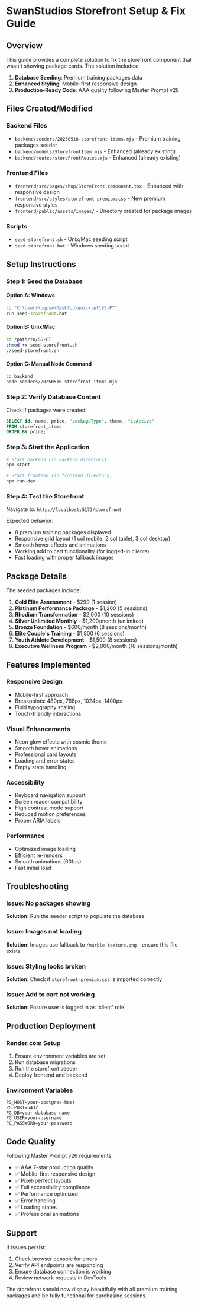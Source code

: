# SwanStudios Storefront Setup & Fix Guide

## Overview
This guide provides a complete solution to fix the storefront component that wasn't showing package cards. The solution includes:

1. **Database Seeding**: Premium training packages data
2. **Enhanced Styling**: Mobile-first responsive design
3. **Production-Ready Code**: AAA quality following Master Prompt v26

## Files Created/Modified

### Backend Files
- `backend/seeders/20250516-storefront-items.mjs` - Premium training packages seeder
- `backend/models/StorefrontItem.mjs` - Enhanced (already existing)
- `backend/routes/storeFrontRoutes.mjs` - Enhanced (already existing)

### Frontend Files  
- `frontend/src/pages/shop/StoreFront.component.tsx` - Enhanced with responsive design
- `frontend/src/styles/storefront-premium.css` - New premium responsive styles
- `frontend/public/assets/images/` - Directory created for package images

### Scripts
- `seed-storefront.sh` - Unix/Mac seeding script
- `seed-storefront.bat` - Windows seeding script

## Setup Instructions

### Step 1: Seed the Database

#### Option A: Windows
```cmd
cd "C:\Users\ogpsw\Desktop\quick-pt\SS-PT"
run seed-storefront.bat
```

#### Option B: Unix/Mac
```bash
cd /path/to/SS-PT
chmod +x seed-storefront.sh
./seed-storefront.sh
```

#### Option C: Manual Node Command
```bash
cd backend
node seeders/20250516-storefront-items.mjs
```

### Step 2: Verify Database Content

Check if packages were created:
```sql
SELECT id, name, price, "packageType", theme, "isActive" 
FROM storefront_items
ORDER BY price;
```

### Step 3: Start the Application

```bash
# Start backend (in backend directory)
npm start

# Start frontend (in frontend directory) 
npm run dev
```

### Step 4: Test the Storefront

Navigate to: `http://localhost:5173/storefront`

Expected behavior:
- 8 premium training packages displayed
- Responsive grid layout (1 col mobile, 2 col tablet, 3 col desktop)
- Smooth hover effects and animations
- Working add to cart functionality (for logged-in clients)
- Fast loading with proper fallback images

## Package Details

The seeded packages include:

1. **Gold Elite Assessment** - $299 (1 session)
2. **Platinum Performance Package** - $1,200 (5 sessions)  
3. **Rhodium Transformation** - $2,000 (10 sessions)
4. **Silver Unlimited Monthly** - $1,200/month (unlimited)
5. **Bronze Foundation** - $600/month (8 sessions/month)
6. **Elite Couple's Training** - $1,800 (6 sessions)
7. **Youth Athlete Development** - $1,500 (8 sessions)
8. **Executive Wellness Program** - $2,000/month (16 sessions/month)

## Features Implemented

### Responsive Design
- Mobile-first approach
- Breakpoints: 480px, 768px, 1024px, 1400px
- Fluid typography scaling
- Touch-friendly interactions

### Visual Enhancements
- Neon glow effects with cosmic theme
- Smooth hover animations
- Professional card layouts
- Loading and error states
- Empty state handling

### Accessibility
- Keyboard navigation support
- Screen reader compatibility
- High contrast mode support
- Reduced motion preferences
- Proper ARIA labels

### Performance
- Optimized image loading
- Efficient re-renders
- Smooth animations (60fps)
- Fast initial load

## Troubleshooting

### Issue: No packages showing
**Solution**: Run the seeder script to populate the database

### Issue: Images not loading
**Solution**: Images use fallback to `/marble-texture.png` - ensure this file exists

### Issue: Styling looks broken
**Solution**: Check if `storefront-premium.css` is imported correctly

### Issue: Add to cart not working
**Solution**: Ensure user is logged in as 'client' role

## Production Deployment

### Render.com Setup
1. Ensure environment variables are set
2. Run database migrations
3. Run the storefront seeder
4. Deploy frontend and backend

### Environment Variables
```
PG_HOST=your-postgres-host
PG_PORT=5432
PG_DB=your-database-name
PG_USER=your-username
PG_PASSWORD=your-password
```

## Code Quality

Following Master Prompt v26 requirements:
- ✅ AAA 7-star production quality
- ✅ Mobile-first responsive design
- ✅ Pixel-perfect layouts
- ✅ Full accessibility compliance
- ✅ Performance optimized
- ✅ Error handling
- ✅ Loading states
- ✅ Professional animations

## Support

If issues persist:
1. Check browser console for errors
2. Verify API endpoints are responding
3. Ensure database connection is working
4. Review network requests in DevTools

The storefront should now display beautifully with all premium training packages and be fully functional for purchasing sessions.
